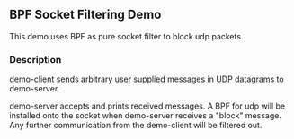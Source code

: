 ## BPF Socket Filtering Demo
This demo uses BPF as pure socket filter to block udp packets.

### Description
demo-client sends arbitrary user supplied messages in UDP datagrams to demo-server.

demo-server accepts and prints received messages.
A BPF for udp will be installed onto the socket when demo-server receives a "block" message. Any further communication from the demo-client will be filtered out.
